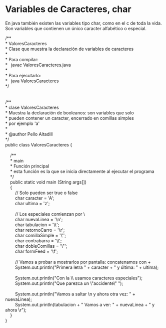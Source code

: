 <h1>
	Variables de Caracteres, char</h1>
<p>
	En java tambi&eacute;n existen las variables tipo char, como en el c de toda la vida. Son variables que contienen un &uacute;nico caracter alfab&eacute;tico o especial.</p>
<p>
	/**<br />
	* ValoresCaracteres<br />
	* Clase que muestra la declaraci&oacute;n de variables de caracteres<br />
	*<br />
	* Para compilar:<br />
	*&nbsp;&nbsp; javac ValoresCaracteres.java<br />
	*<br />
	* Para ejecutarlo:<br />
	*&nbsp;&nbsp; java ValoresCaracteres<br />
	*/<br />
	&nbsp;<br />
	&nbsp;<br />
	/**<br />
	* clase ValoresCaracteres<br />
	* Muestra la declaraci&oacute;n de booleanos: son variables que solo<br />
	* pueden contener un caracter, encerrado en comillas simples<br />
	* por ejemplo &#39;a&#39; &nbsp;<br />
	*<br />
	* @author Pello Altadill<br />
	*/<br />
	public class ValoresCaracteres {<br />
	&nbsp;&nbsp; &nbsp;<br />
	&nbsp;&nbsp; &nbsp;/**<br />
	&nbsp;&nbsp; &nbsp;* main<br />
	&nbsp;&nbsp; &nbsp;* Funci&oacute;n principal<br />
	&nbsp;&nbsp; &nbsp;* esta funci&oacute;n es la que se inicia directamente al ejecutar el programa<br />
	&nbsp;&nbsp; &nbsp;*/<br />
	&nbsp;&nbsp; &nbsp;public static void main (String args[])<br />
	&nbsp;&nbsp; &nbsp;{<br />
	&nbsp;&nbsp; &nbsp;&nbsp;&nbsp; &nbsp;// Solo pueden ser true o false<br />
	&nbsp;&nbsp; &nbsp;&nbsp;&nbsp; &nbsp;char caracter = &#39;A&#39;;<br />
	&nbsp;&nbsp; &nbsp;&nbsp;&nbsp; &nbsp;char ultima = &#39;z&#39;;<br />
	&nbsp;&nbsp; &nbsp;&nbsp;&nbsp; &nbsp;<br />
	&nbsp;&nbsp; &nbsp;&nbsp;&nbsp; &nbsp;// Los especiales comienzan por \<br />
	&nbsp;&nbsp; &nbsp;&nbsp;&nbsp; &nbsp;char nuevaLinea = &#39;\n&#39;;<br />
	&nbsp;&nbsp; &nbsp;&nbsp;&nbsp; &nbsp;char tabulacion = &#39;\t&#39;;<br />
	&nbsp;&nbsp; &nbsp;&nbsp;&nbsp; &nbsp;char retornoCarro = &#39;\r&#39;;<br />
	&nbsp;&nbsp; &nbsp;&nbsp;&nbsp; &nbsp;char comillaSimple = &#39;\&#39;&#39;;<br />
	&nbsp;&nbsp; &nbsp;&nbsp;&nbsp; &nbsp;char contrabarra = &#39;\\&#39;;<br />
	&nbsp;&nbsp; &nbsp;&nbsp;&nbsp; &nbsp;char dobleComillas = &#39;\&quot;&#39;;<br />
	&nbsp;&nbsp; &nbsp;&nbsp;&nbsp; &nbsp;char formFeed = &#39;\f&#39;;<br />
	&nbsp;&nbsp; &nbsp;&nbsp;&nbsp; &nbsp;<br />
	&nbsp;&nbsp; &nbsp;&nbsp;&nbsp; &nbsp;// Vamos a probar a mostrarlos por pantalla: concatenamos con +<br />
	&nbsp;&nbsp; &nbsp;&nbsp;&nbsp; &nbsp;System.out.println(&quot;Primera letra &quot; + caracter + &quot; y &uacute;ltima: &quot; + ultima);<br />
	&nbsp;<br />
	&nbsp;&nbsp; &nbsp;&nbsp;&nbsp; &nbsp;System.out.println(&quot;Con la \\ usamos caracteres especiales&quot;);<br />
	&nbsp;&nbsp; &nbsp;&nbsp;&nbsp; &nbsp;System.out.println(&quot;Que parezca un \&quot;accidente\&quot; &quot;);<br />
	&nbsp;&nbsp; &nbsp;&nbsp;&nbsp; &nbsp;<br />
	&nbsp;&nbsp; &nbsp;&nbsp;&nbsp; &nbsp;System.out.println(&quot;Vamos a saltar \n y ahora otra vez: &quot; + nuevaLinea);<br />
	&nbsp;&nbsp; &nbsp;&nbsp;&nbsp; &nbsp;System.out.println(tabulacion + &quot; Vamos a ver: &quot; + nuevaLinea + &quot; y ahora \r&quot;);<br />
	&nbsp;&nbsp; &nbsp;}<br />
	}</p>
<p>
	&nbsp;</p>
